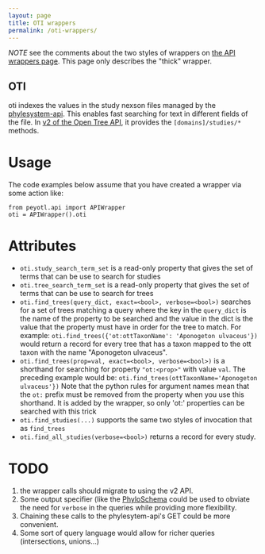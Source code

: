 ```yaml
---
layout: page
title: OTI wrappers
permalink: /oti-wrappers/
---
```

*NOTE* see the comments about the two styles of wrappers on [the API wrappers page](../api-wrappers). This page only describes the "thick" wrapper.

## OTI
oti indexes the values in the study nexson files managed by the [phylesystem-api](https://github.com/OpenTreeOfLife/phylesystem-api/blob/master/docs/README.md). This enables fast searching for text in different fields of the file. In [v2 of the Open Tree API](https://github.com/OpenTreeOfLife/opentree/wiki/Open-Tree-of-Life-APIs), it provides the `[domains]/studies/*` methods.

# Usage
The code examples below assume that you have created a wrapper via some action like:

    from peyotl.api import APIWrapper
    oti = APIWrapper().oti

# Attributes
*  `oti.study_search_term_set` is a read-only property that gives the set of terms that can be use to search for studies
*  `oti.tree_search_term_set` is a read-only property that gives the set of terms that can be use to search for trees
*  `oti.find_trees(query_dict, exact=<bool>, verbose=<bool>)` searches for a set of trees matching a query where the key in the `query_dict` is the name of the property to be searched and the value in the dict is the value that the property must have in order for the tree to match. For example: `oti.find_trees({'ot:ottTaxonName': 'Aponogeton ulvaceus'})` would return a record for every tree that has a taxon mapped to the ott taxon with the name "Aponogeton ulvaceus".
*  `oti.find_trees(prop=val, exact=<bool>, verbose=<bool>)` is a shorthand for searching for property `"ot:<prop>"` with value `val`. The preceding example would be: `oti.find_trees(ottTaxonName='Aponogeton ulvaceus'})` Note that 
the python rules for argument names mean that the `ot:` prefix must be removed from the property when you use this shorthand. It is added by the wrapper, so only 'ot:' properties can be searched with this trick
* `oti.find_studies(...)` supports the same two styles of invocation that as `find_trees`
* `oti.find_all_studies(verbose=<bool>)` returns a record for every study.



# TODO
1. the wrapper calls should migrate to using the v2 API.
2. Some output specifier (like the [PhyloSchema](PhyloSchema) could be used to obviate the need for `verbose` in the queries while providing more flexibility.
3. Chaining these calls to the phylesytem-api's GET could be more convenient.
4. Some sort of query language would allow for richer queries (intersections, unions...)